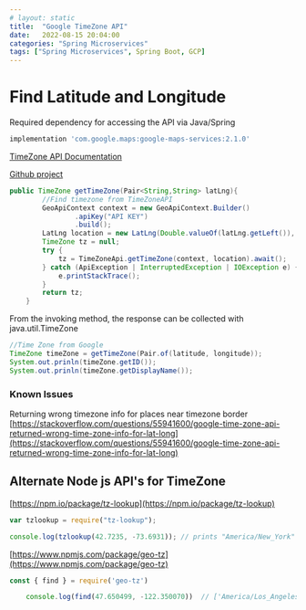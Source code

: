 ```yaml
---
# layout: static
title:  "Google TimeZone API"
date:   2022-08-15 20:04:00
categories: "Spring Microservices"
tags: ["Spring Microservices", Spring Boot, GCP]
---
```


# Find Latitude and Longitude

Required dependency for accessing the API via Java/Spring

```sh
implementation 'com.google.maps:google-maps-services:2.1.0'
```

[TimeZone API Documentation](https://developers.google.com/maps/documentation/timezone/requests-timezone)

[Github project](https://github.com/googlemaps/google-maps-services-java)

```java
public TimeZone getTimeZone(Pair<String,String> latLng){
        //Find timezone from TimeZoneAPI
        GeoApiContext context = new GeoApiContext.Builder()
                .apiKey("API KEY")
                .build();
        LatLng location = new LatLng(Double.valueOf(latLng.getLeft()), Double.valueOf(latLng.getRight()));
        TimeZone tz = null;
        try {
            tz = TimeZoneApi.getTimeZone(context, location).await();
        } catch (ApiException | InterruptedException | IOException e) {
            e.printStackTrace();
        }
        return tz;
    }

```

From the invoking method, the response can be collected with java.util.TimeZone

```java
//Time Zone from Google
TimeZone timeZone = getTimeZone(Pair.of(latitude, longitude));
System.out.prinln(timeZone.getID());
System.out.prinln(timeZone.getDisplayName());
```

### Known Issues

Returning wrong timezone info for places near timezone border
[https://stackoverflow.com/questions/55941600/google-time-zone-api-returned-wrong-time-zone-info-for-lat-long](https://stackoverflow.com/questions/55941600/google-time-zone-api-returned-wrong-time-zone-info-for-lat-long)

## Alternate Node js API's for TimeZone

[https://npm.io/package/tz-lookup](https://npm.io/package/tz-lookup)

```js
var tzlookup = require("tz-lookup");

console.log(tzlookup(42.7235, -73.6931)); // prints "America/New_York"
```

[https://www.npmjs.com/package/geo-tz](https://www.npmjs.com/package/geo-tz)

```javascript
const { find } = require('geo-tz')

    console.log(find(47.650499, -122.350070))  // ['America/Los_Angeles']
```

